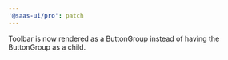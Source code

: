 ```yaml
---
'@saas-ui/pro': patch
---
```


Toolbar is now rendered as a ButtonGroup instead of having the ButtonGroup as a child.

